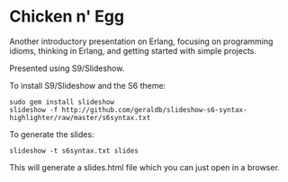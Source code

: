 # Chicken n' Egg

Another introductory presentation on Erlang, focusing on programming idioms, thinking in Erlang, and getting started with simple projects.

Presented using S9/Slideshow.

To install S9/Slideshow and the S6 theme:

    sudo gem install slideshow
    slideshow -f http://github.com/geraldb/slideshow-s6-syntax-highlighter/raw/master/s6syntax.txt

To generate the slides:

    slideshow -t s6syntax.txt slides

This will generate a slides.html file which you can just open in a browser.
